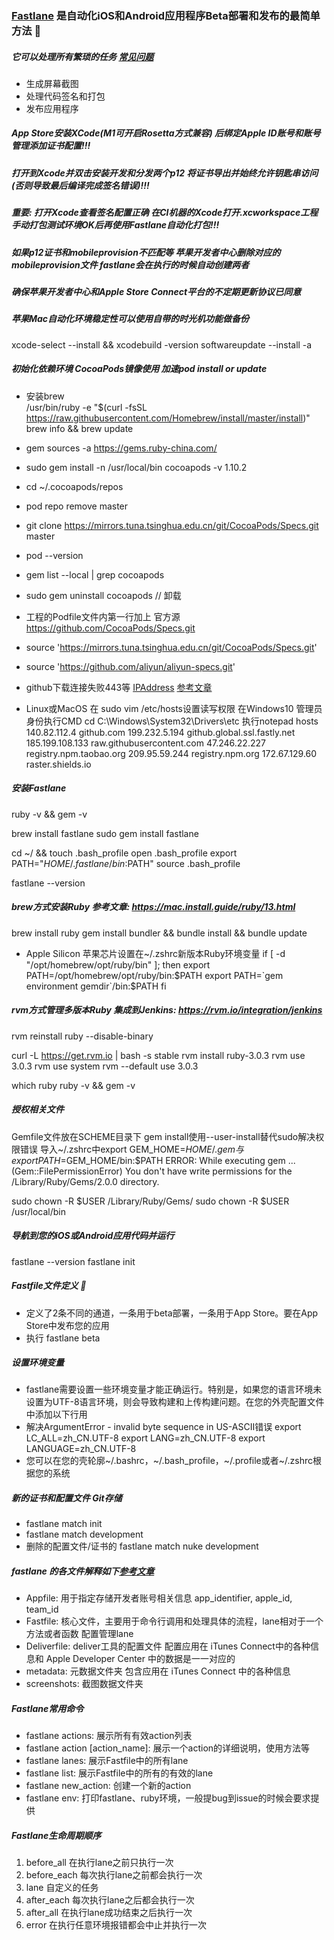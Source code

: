 ### [Fastlane](https://docs.fastlane.tools/) 是自动化iOS和Android应用程序Beta部署和发布的最简单方法 🚀

##### 它可以处理所有繁琐的任务 [常见问题](https://docs.fastlane.tools/faqs/)

- 生成屏幕截图
- 处理代码签名和打包
- 发布应用程序
  
##### App Store安装XCode(M1可开启Rosetta方式兼容)  后绑定Apple ID账号和账号管理添加证书配置!!!
##### 打开到Xcode并双击安装开发和分发两个p12 将证书导出并始终允许钥匙串访问(否则导致最后编译完成签名错误)!!!
##### 重要: 打开Xcode查看签名配置正确  在CI机器的Xcode打开.xcworkspace工程手动打包测试环境OK后再使用Fastlane自动化打包!!!
##### 如果p12证书和mobileprovision不匹配等 苹果开发者中心删除对应的mobileprovision文件 fastlane会在执行的时候自动创建两者
##### 确保苹果开发者中心和Apple Store Connect平台的不定期更新协议已同意
##### 苹果Mac自动化环境稳定性可以使用自带的时光机功能做备份

xcode-select --install && xcodebuild -version
softwareupdate --install -a

##### 初始化依赖环境 CocoaPods镜像使用 加速pod install or update
- 安装brew  
  /usr/bin/ruby -e "$(curl -fsSL https://raw.githubusercontent.com/Homebrew/install/master/install)"
  brew info && brew update
  
- gem sources -a https://gems.ruby-china.com/
- sudo gem install -n /usr/local/bin cocoapods -v 1.10.2 
- cd ~/.cocoapods/repos
- pod repo remove master
- git clone https://mirrors.tuna.tsinghua.edu.cn/git/CocoaPods/Specs.git master
- pod --version
- gem list --local | grep cocoapods
- sudo gem uninstall cocoapods  // 卸载

- 工程的Podfile文件内第一行加上 官方源 https://github.com/CocoaPods/Specs.git
- source 'https://mirrors.tuna.tsinghua.edu.cn/git/CocoaPods/Specs.git'
- source 'https://github.com/aliyun/aliyun-specs.git'

- github下载连接失败443等 [IPAddress](https://www.ipaddress.com/) [参考文章](https://www.jianshu.com/p/070a762d47d0)
- Linux或MacOS 在 sudo vim /etc/hosts设置读写权限 在Windows10 管理员身份执行CMD cd C:\Windows\System32\Drivers\etc 执行notepad hosts
  140.82.112.4 github.com 
  199.232.5.194 github.global.ssl.fastly.net 
  185.199.108.133 raw.githubusercontent.com
  47.246.22.227 registry.npm.taobao.org 
  209.95.59.244 registry.npm.org
  172.67.129.60 raster.shields.io
  
##### 安装Fastlane
ruby -v && gem -v

brew install fastlane
sudo gem install fastlane

cd ~/ && touch .bash_profile
open .bash_profile
export PATH="$HOME/.fastlane/bin:$PATH"
source .bash_profile

fastlane --version

##### brew方式安装Ruby 参考文章: https://mac.install.guide/ruby/13.html
brew install ruby
gem install bundler && bundle install && bundle update

- Apple Silicon 苹果芯片设置在~/.zshrc新版本Ruby环境变量
if [ -d "/opt/homebrew/opt/ruby/bin" ]; then
export PATH=/opt/homebrew/opt/ruby/bin:$PATH
export PATH=`gem environment gemdir`/bin:$PATH
fi

##### rvm方式管理多版本Ruby 集成到Jenkins: https://rvm.io/integration/jenkins
rvm reinstall ruby --disable-binary

curl -L https://get.rvm.io | bash -s stable
rvm install ruby-3.0.3
rvm use 3.0.3
rvm use system
rvm --default use 3.0.3

which ruby
ruby -v && gem -v

##### 授权相关文件
Gemfile文件放在SCHEME目录下
gem install使用--user-install替代sudo解决权限错误  导入~/.zshrc中export GEM_HOME=$HOME/.gem 与 export PATH=$GEM_HOME/bin:$PATH
ERROR:  While executing gem ... (Gem::FilePermissionError)
You don't have write permissions for the /Library/Ruby/Gems/2.0.0 directory.

sudo chown -R $USER /Library/Ruby/Gems/
sudo chown -R $USER /usr/local/bin

##### 导航到您的iOS或Android应用代码并运行
fastlane --version
fastlane init

##### Fastfile文件定义 🎉
- 定义了2条不同的通道，一条用于beta部署，一条用于App Store。要在App Store中发布您的应用
- 执行 fastlane beta

##### 设置环境变量
- fastlane需要设置一些环境变量才能正确运行。特别是，如果您的语言环境未设置为UTF-8语言环境，则会导致构建和上传构建问题。在您的外壳配置文件中添加以下行用
- 解决ArgumentError - invalid byte sequence in US-ASCII错误
  export LC_ALL=zh_CN.UTF-8
  export LANG=zh_CN.UTF-8
  export LANGUAGE=zh_CN.UTF-8
- 您可以在您的壳轮廓~/.bashrc，~/.bash_profile，~/.profile或者~/.zshrc根据您的系统

##### 新的证书和配置文件 Git存储
- fastlane match init 
- fastlane match development
- 删除的配置文件/证书的 fastlane match nuke development 

##### fastlane 的各文件解释如下[参考文章](https://www.jianshu.com/p/f6aeddb50167)
- Appfile: 用于指定存储开发者账号相关信息 app_identifier, apple_id, team_id
- Fastfile: 核心文件，主要用于命令行调用和处理具体的流程，lane相对于一个方法或者函数 配置管理lane
- Deliverfile: deliver工具的配置文件 配置应用在 iTunes Connect中的各种信息和 Apple Developer Center 中的数据是一一对应的
- metadata:  元数据文件夹 包含应用在 iTunes Connect 中的各种信息
- screenshots: 截图数据文件夹

##### Fastlane常用命令
- fastlane actions: 展示所有有效action列表
- fastlane action [action_name]: 展示一个action的详细说明，使用方法等
- fastlane lanes: 展示Fastfile中的所有lane
- fastlane list: 展示Fastfile中的所有的有效的lane
- fastlane new_action: 创建一个新的action
- fastlane env: 打印fastlane、ruby环境，一般提bug到issue的时候会要求提供

##### Fastlane生命周期顺序
1. before_all 在执行lane之前只执行一次
2. before_each 每次执行lane之前都会执行一次
3. lane 自定义的任务
4. after_each 每次执行lane之后都会执行一次
5. after_all 在执行lane成功结束之后执行一次
6. error 在执行任意环境报错都会中止并执行一次

